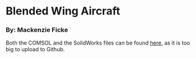 # Blended Wing Aircraft
### By: Mackenzie Ficke

Both the COMSOL and the SolidWorks files can be found [here](https://drive.google.com/drive/folders/10n4E-0H0UX_FyLMo0IbjhYksWBsQ1gsk?usp=drive_link), as it is too big to upload to Github.
